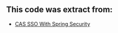
## This code was extract from:
- [CAS SSO With Spring Security](http://www.baeldung.com/spring-security-cas-sso)
